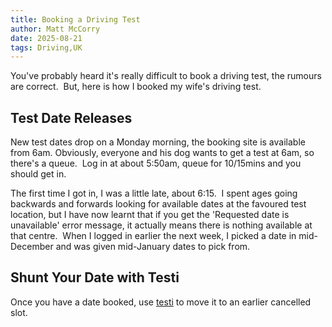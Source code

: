 ```yaml
---
title: Booking a Driving Test
author: Matt McCorry
date: 2025-08-21
tags: Driving,UK
---
```


You've probably heard it's really difficult to book a driving test, the rumours are correct.  But, here is how I booked my wife's driving test.

## Test Date Releases

New test dates drop on a Monday morning, the booking site is available from 6am. Obviously, everyone and his dog wants to get a test at 6am, so there's a queue.  Log in at about 5:50am, queue for 10/15mins and you should get in.

The first time I got in, I was a little late, about 6:15.  I spent ages going backwards and forwards looking for available dates at the favoured test location, but I have now learnt that if you get the 'Requested date is unavailable' error message, it actually means there is nothing available at that centre.  When I logged in earlier the next week, I picked a date in mid-December and was given mid-January dates to pick from.

## Shunt Your Date with Testi

Once you have a date booked, use [testi](https://testi-app.co.uk) to move it to an earlier cancelled slot.
